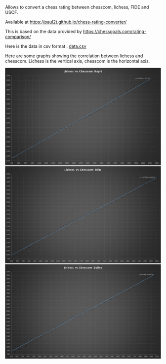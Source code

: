 Allows to convert a chess rating between chesscom, lichess, FIDE and USCF.

Available at https://paul2t.github.io/chess-rating-converter/

This is based on the data provided by https://chessgoals.com/rating-comparison/

Here is the data in csv format : [data.csv](graphs/data.csv)

Here are some graphs showing the correlation between lichess and chesscom.
Lichess is the vertical axis, chesscom is the horizontal axis.

![rapid](graphs/lichess_vs_chesscom_rapid.png)
![blitz](graphs/lichess_vs_chesscom_blitz.png)
![bullet](graphs/lichess_vs_chesscom_bullet.png)
